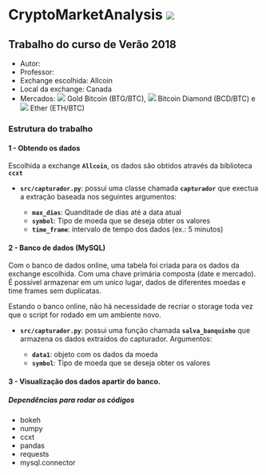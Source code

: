 # CryptoMarketAnalysis  ![](https://www.allcoin.com/Content/image/allcoin_logo02.png)
## Trabalho do curso de Verão 2018 

  - Autor: 
  - Professor: 
  - Exchange escolhida: Allcoin
  - Local da exchange: Canada
  - Mercados: ![](https://o56yv98bm.qnssl.com/coin_BTG.png?imageView2/2/w/19) Gold Bitcoin (BTG/BTC), ![](https://o56yv98bm.qnssl.com/coin_BCD.png?imageView2/2/w/19) Bitcoin Diamond (BCD/BTC) e ![](https://o56yv98bm.qnssl.com/coin_ETH.png?imageView2/2/w/19) Ether (ETH/BTC)


### Estrutura do trabalho
 

#### 1 -  Obtendo os dados 
       
Escolhida a exchange **`Allcoin`**, os dados são obtidos através da biblioteca **`ccxt`**

  - **`src/capturador.py`**: possui uma classe chamada **`capturador`** que exectua a extração baseada nos seguintes argumentos: 
   
    - **`max_dias`**: Quanditade de dias até a data atual
    - **`symbol`**: Tipo de moeda que se deseja obter os valores
    - **`time_frame`**: intervalo de tempo dos dados (ex.: 5 minutos)


#### 2 -  Banco de dados (MySQL) 

Com o banco de dados online, uma tabela foi criada para os dados da exchange escolhida. Com uma chave primária composta (date e mercado). É possível armazenar em um unico lugar, dados de diferentes moedas e time frames sem duplicatas. 

Estando o banco online, não há necessidade de recriar o storage toda vez que o script for rodado em um ambiente novo. 

  - **`src/capturador.py`**: possui uma função chamada **`salva_banquinho`** que armazena os dados extraídos do capturador. Argumentos:
  
    - **`data1`**: objeto com os dados da moeda
    - **`symbol`**: Tipo de moeda que se deseja obter os valores


#### 3 - Visualização dos dados apartir do banco. 



##### Dependências para rodar os códigos

  - bokeh
  - numpy
  - ccxt
  - pandas
  - requests
  - mysql.connector

